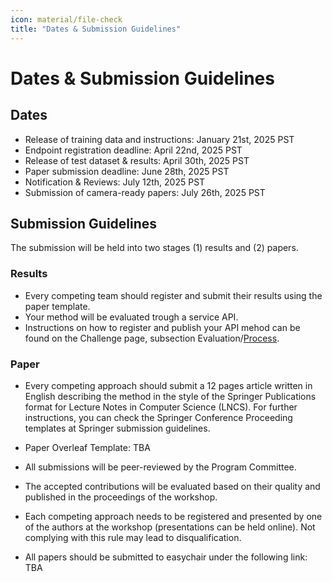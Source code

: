 ```yaml
---
icon: material/file-check
title: "Dates & Submission Guidelines"
---
```

# Dates & Submission Guidelines

## Dates

- Release of training data and instructions: January 21st, 2025 PST
- Endpoint registration deadline: April 22nd, 2025 PST
- Release of test dataset & results: April 30th, 2025 PST
- Paper submission deadline: June 28th, 2025 PST
- Notification & Reviews: July 12th, 2025 PST
- Submission of camera-ready papers: July 26th, 2025 PST

## Submission Guidelines

The submission will be held into two stages (1) results and (2) papers.

### Results

- Every competing team should register and submit their results using the paper template.
- Your method will be evaluated trough a service API.
- Instructions on how to register and publish your API mehod can be found on the Challenge page, subsection Evaluation/[Process](https://text2sparql.aksw.org/challenge/#process).
    
### Paper

- Every competing approach should submit a 12 pages article written in English describing the method in the style of the Springer Publications format for Lecture Notes in Computer Science (LNCS). For further instructions, you can check the Springer Conference Proceeding templates at Springer submission guidelines.

- Paper Overleaf Template: TBA

- All submissions will be peer-reviewed by the Program Committee.

- The accepted contributions will be evaluated based on their quality and published in the proceedings of the workshop.

- Each competing approach needs to be registered and presented by one of the authors at the workshop (presentations can be held online). Not complying with this rule may lead to disqualification.

- All papers should be submitted to easychair under the following link: TBA
